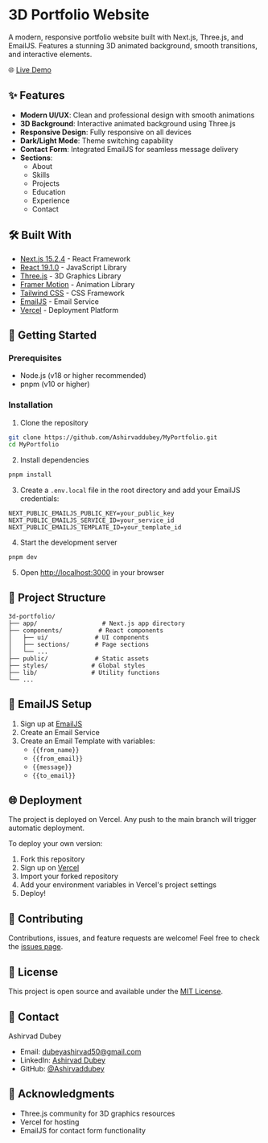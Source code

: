 # 3D Portfolio Website

A modern, responsive portfolio website built with Next.js, Three.js, and EmailJS. Features a stunning 3D animated background, smooth transitions, and interactive elements.

🌐 [Live Demo](https://3d-portfolio-36jazdeh6-ashirvaddubeys-projects.vercel.app)

## ✨ Features

- **Modern UI/UX**: Clean and professional design with smooth animations
- **3D Background**: Interactive animated background using Three.js
- **Responsive Design**: Fully responsive on all devices
- **Dark/Light Mode**: Theme switching capability
- **Contact Form**: Integrated EmailJS for seamless message delivery
- **Sections**:
  - About
  - Skills
  - Projects
  - Education
  - Experience
  - Contact

## 🛠️ Built With

- [Next.js 15.2.4](https://nextjs.org/) - React Framework
- [React 19.1.0](https://reactjs.org/) - JavaScript Library
- [Three.js](https://threejs.org/) - 3D Graphics Library
- [Framer Motion](https://www.framer.com/motion/) - Animation Library
- [Tailwind CSS](https://tailwindcss.com/) - CSS Framework
- [EmailJS](https://www.emailjs.com/) - Email Service
- [Vercel](https://vercel.com/) - Deployment Platform

## 🚀 Getting Started

### Prerequisites

- Node.js (v18 or higher recommended)
- pnpm (v10 or higher)

### Installation

1. Clone the repository
```bash
git clone https://github.com/Ashirvaddubey/MyPortfolio.git
cd MyPortfolio
```

2. Install dependencies
```bash
pnpm install
```

3. Create a `.env.local` file in the root directory and add your EmailJS credentials:
```env
NEXT_PUBLIC_EMAILJS_PUBLIC_KEY=your_public_key
NEXT_PUBLIC_EMAILJS_SERVICE_ID=your_service_id
NEXT_PUBLIC_EMAILJS_TEMPLATE_ID=your_template_id
```

4. Start the development server
```bash
pnpm dev
```

5. Open [http://localhost:3000](http://localhost:3000) in your browser

## 📁 Project Structure

```
3d-portfolio/
├── app/                  # Next.js app directory
├── components/          # React components
│   ├── ui/             # UI components
│   ├── sections/       # Page sections
│   └── ...
├── public/             # Static assets
├── styles/            # Global styles
├── lib/               # Utility functions
└── ...
```

## 📧 EmailJS Setup

1. Sign up at [EmailJS](https://www.emailjs.com/)
2. Create an Email Service
3. Create an Email Template with variables:
   - `{{from_name}}`
   - `{{from_email}}`
   - `{{message}}`
   - `{{to_email}}`

## 🌐 Deployment

The project is deployed on Vercel. Any push to the main branch will trigger automatic deployment.

To deploy your own version:

1. Fork this repository
2. Sign up on [Vercel](https://vercel.com)
3. Import your forked repository
4. Add your environment variables in Vercel's project settings
5. Deploy!

## 🤝 Contributing

Contributions, issues, and feature requests are welcome! Feel free to check the [issues page](https://github.com/Ashirvaddubey/MyPortfolio/issues).

## 📝 License

This project is open source and available under the [MIT License](LICENSE).

## 👤 Contact

Ashirvad Dubey
- Email: dubeyashirvad50@gmail.com
- LinkedIn: [Ashirvad Dubey](https://linkedin.com/in/ashirvad-dubey-a43bb7253/)
- GitHub: [@Ashirvaddubey](https://github.com/Ashirvaddubey)

## 🙏 Acknowledgments

- Three.js community for 3D graphics resources
- Vercel for hosting
- EmailJS for contact form functionality 